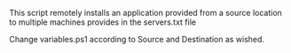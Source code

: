 This script remotely installs an application provided from a source location to multiple machines provides in the servers.txt file

Change variables.ps1 according to Source and Destination as wished.